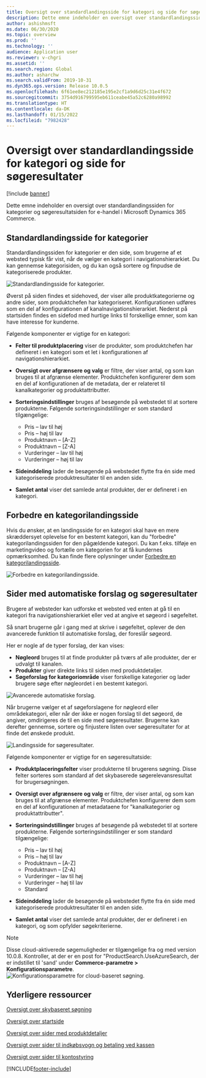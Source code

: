 ```yaml
---
title: Oversigt over standardlandingsside for kategori og side for søgeresultater
description: Dette emne indeholder en oversigt over standardlandingsside for kategori og side for søgeresultater i Dynamics 365 Commerce.
author: ashishmsft
ms.date: 06/30/2020
ms.topic: overview
ms.prod: ''
ms.technology: ''
audience: Application user
ms.reviewer: v-chgri
ms.assetid: ''
ms.search.region: Global
ms.author: asharchw
ms.search.validFrom: 2019-10-31
ms.dyn365.ops.version: Release 10.0.5
ms.openlocfilehash: 6f61ee8ec212185e195e2cf1a9d6d25c31e4f672
ms.sourcegitcommit: 3754d916799595eb611ceabe45a52c6280a98992
ms.translationtype: HT
ms.contentlocale: da-DK
ms.lasthandoff: 01/15/2022
ms.locfileid: "7982428"
---
```

# <a name="default-category-landing-page-and-search-results-page-overview"></a>Oversigt over standardlandingsside for kategori og side for søgeresultater

[!include [banner](includes/banner.md)]

Dette emne indeholder en oversigt over standardlandingssiden for kategorier og søgeresultatsiden for e-handel i Microsoft Dynamics 365 Commerce.

## <a name="default-category-landing-page"></a>Standardlandingsside for kategorier

Standardlandingssiden for kategorier er den side, som brugerne af et websted typisk får vist, når de vælger en kategori i navigationshierarkiet. Du kan gennemse kategorisiden, og du kan også sortere og finpudse de kategoriserede produkter.

![Standardlandingsside for kategorier.](./media/SimpleCategoryLandingDressCategory.png)

Øverst på siden findes et sidehoved, der viser alle produktkategorierne og andre sider, som produktchefen har kategoriseret. Konfigurationen udføres som en del af konfigurationen af kanalnavigationshierarkiet. Nederst på startsiden findes en sidefod med hurtige links til forskellige emner, som kan have interesse for kunderne.

Følgende komponenter er vigtige for en kategori:

- **Felter til produktplacering** viser de produkter, som produktchefen har defineret i en kategori som et let i konfigurationen af navigationshierarkiet.
- **Oversigt over afgrænsere og valg** er filtre, der viser antal, og som kan bruges til at afgrænse elementer. Produktchefen konfigurerer dem som en del af konfigurationen af de metadata, der er relateret til kanalkategorier og produktattributter.
- **Sorteringsindstillinger** bruges af besøgende på webstedet til at sortere produkterne. Følgende sorteringsindstillinger er som standard tilgængelige:

    - Pris – lav til høj
    - Pris – høj til lav
    - Produktnavn – \[A-Z\]
    - Produktnavn – \[Z-A\]
    - Vurderinger – lav til høj
    - Vurderinger – høj til lav

- **Sideinddeling** lader de besøgende på webstedet flytte fra én side med kategoriserede produktresultater til en anden side.
- **Samlet antal** viser det samlede antal produkter, der er defineret i en kategori.

## <a name="enrich-a-category-landing-page"></a>Forbedre en kategorilandingsside

Hvis du ønsker, at en landingsside for en kategori skal have en mere skræddersyet oplevelse for en bestemt kategori, kan du "forbedre" kategorilandingssiden for den pågældende kategori. Du kan f.eks. tilføje en marketingvideo og fortælle om kategorien for at få kundernes opmærksomhed. Du kan finde flere oplysninger under [Forbedre en kategorilandingsside](enrich-category-page.md).

![Forbedre en kategorilandingsside.](./media/CategoryLandingPages.png)

## <a name="auto-suggest-and-search-results-pages"></a>Sider med automatiske forslag og søgeresultater

Brugere af websteder kan udforske et websted ved enten at gå til en kategori fra navigationshierarkiet eller ved at angive et søgeord i søgefeltet.

Så snart brugerne går i gang med at skrive i søgefeltet, oplever de den avancerede funktion til automatiske forslag, der foreslår søgeord.

Her er nogle af de typer forslag, der kan vises:

- **Nøgleord** bruges til at finde produkter på tværs af alle produkter, der er udvalgt til kanalen.
- **Produkter** giver direkte links til siden med produktdetaljer.
- **Søgeforslag for kategoriområde** viser forskellige kategorier og lader brugere søge efter nøgleordet i en bestemt kategori.

![Avancerede automatiske forslag.](./media/ImmersiveAutoSuggestUX.png)

Når brugerne vælger et af søgeforslagene for nøgleord eller områdekategori, eller når der ikke er nogen forslag til det søgeord, de angiver, omdirigeres de til en side med søgeresultater. Brugerne kan derefter gennemse, sortere og finjustere listen over søgeresultater for at finde det ønskede produkt.

![Landingsside for søgeresultater.](./media/SearchLanding.png)

Følgende komponenter er vigtige for en søgeresultatside:

- **Produktplaceringsfelter** viser produkterne til brugerens søgning. Disse felter sorteres som standard af det skybaserede søgerelevansresultat for brugersøgningen.
- **Oversigt over afgrænsere og valg** er filtre, der viser antal, og som kan bruges til at afgrænse elementer. Produktchefen konfigurerer dem som en del af konfigurationen af metadataene for "kanalkategorier og produktattributter".
- **Sorteringsindstillinger** bruges af besøgende på webstedet til at sortere produkterne. Følgende sorteringsindstillinger er som standard tilgængelige:

    - Pris – lav til høj
    - Pris – høj til lav
    - Produktnavn – \[A-Z\]
    - Produktnavn – \[Z-A\]
    - Vurderinger – lav til høj
    - Vurderinger – høj til lav
    - Standard

- **Sideinddeling** lader de besøgende på webstedet flytte fra én side med kategoriserede produktresultater til en anden side.
- **Samlet antal** viser det samlede antal produkter, der er defineret i en kategori, og som opfylder søgekriterierne.

>[!NOTE]
>Disse cloud-aktiverede søgemuligheder er tilgængelige fra og med version 10.0.8. Kontroller, at der er en post for "ProductSearch.UseAzureSearch, der er indstillet til 'sand' under **Commerce-parametre > Konfigurationsparametre**. 
![Konfigurationsparametre for cloud-baseret søgning.](./media/CloudPoweredSearchConfigurationParameters.png)

## <a name="additional-resources"></a>Yderligere ressourcer

[Oversigt over skybaseret søgning](cloud-powered-search-overview.md)

[Oversigt over startside](quick-tour-home-page.md)

[Oversigt over sider med produktdetaljer](quick-tour-pdp.md)

[Oversigt over sider til indkøbsvogn og betaling ved kassen](quick-tour-cart-checkout.md)

[Oversigt over sider til kontostyring](quick-tour-account-management.md)



[!INCLUDE[footer-include](../includes/footer-banner.md)]